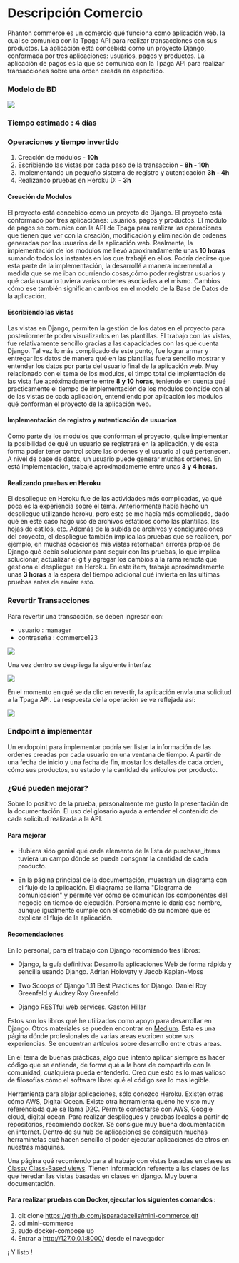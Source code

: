 # Descripción Comercio


Phanton commerce es un comercio qué funciona como aplicación web. la cual se comunica con la Tpaga API para realizar transacciones con sus productos. La aplicación está concebida como un proyecto Django, conformada por tres aplicaciones: usuarios, pagos y productos. La aplicación de pagos es la que se comunica con la Tpaga API para realizar transacciones sobre una orden creada en específico.

### Modelo de BD

![](ERDDiagram.png)

###  Tiempo estimado : 4 días 


###  Operaciones y tiempo invertido 

1) Creación de módulos - **10h** 
2) Escribiendo las vistas por cada paso de la transacción - **8h - 10h**
3) Implementando un pequeño sistema de registro y autenticación **3h - 4h**
4) Realizando pruebas en Heroku D: - **3h**

#### Creación de Modulos

El proyecto está concebido como un proyeto de Django. El proyecto está conformado por tres aplicaciónes: usuarios, pagos y productos. El modulo de pagos se comunica con la API de Tpaga para realizar las operaciones que tienen que ver con la creación, modificación y eliminación de ordenes generadas por los usuarios de la aplicación web. Realmente, la implementación de los modulos me llevó aproximadamente unas **10 horas** sumando todos los instantes en los que trabajé en ellos. Podría decirse que esta parte de la implementación, la desarrollé a manera incremental a medida que se me iban ocurriendo cosas,cómo poder registrar usuarios y qué cada usuario tuviera varias ordenes asociadas a el mismo. Cambios cómo ese también significan cambios en el modelo de la Base de Datos de la aplicación. 

#### Escribiendo las vistas

Las vistas en Django, permiten la gestión de los datos en el proyecto para posteriormente poder visualizarlos en las plantillas. El trabajo con las vistas, fue relativamente sencillo gracias a las capacidades con las qué cuenta Django. Tal vez lo más complicado de este punto, fue lograr armar y entregar los datos de manera qué en las plantillas fuera sencillo mostrar y entender los datos por parte del usuario final de la aplicación web. Muy relacionado con el tema de los modulos, el timpo total de implemtación de las vista fue apróximadamente entre **8 y 10 horas**, teniendo en cuenta qué practicamente el tiempo de implementación de los modulos coincide con el de las vistas de cada aplicación, entendiendo por aplicación los modulos qué conforman el proyecto de la aplicación web. 

#### Implementación de registro y autenticación de usuarios

Como parte de los modulos que conforman el proyecto, quise implementar la posibilidad de qué un usuario se registrará en la aplicación, y de esta forma poder tener control sobre las ordenes y el usuario al qué pertenecen. A nivel de base de datos, un usuario puede generar muchas ordenes. En está implementación, trabajé aproximadamente entre unas **3 y 4 horas**. 

#### Realizando pruebas en Heroku 

El despliegue en Heroku fue de las actividades más complicadas, ya qué poca es la experiencia sobre el tema. Anteriormente había hecho un despliegue utilizando heroku, pero este se me hacía más complicado, dado qué en este caso hago uso de archivos estáticos como las plantillas, las hojas de estilos, etc. Además de la subida de archivos y condiguraciones del proyecto, el despliegue también implíca las pruebas que se realicen, por ejemplo, en muchas ocaciones mis vistas retornaban errores propios de Django qué debía solucionar para seguir con las pruebas, lo que implíca solucionar, actualizar el git y agregar los cambios a la rama remota qué gestiona el despliegue en Heroku. En este item, trabajé aproximadamente unas **3 horas** a la espera del tiempo adicional qué invierta en las ultimas pruebas antes de enviar esto. 

### Revertir Transacciones

Para revertir una transacción, se deben ingresar con:
 - usuario : manager
 - contraseña : commerce123

 ![](images_doc/login.png)


 Una vez dentro se despliega la siguiente interfaz

![](images_doc/reverted.png)

 En el momento en qué se da clic en revertir, la aplicación envía una solicitud a la Tpaga API. La respuesta de la operación se ve reflejada así:

 ![](images_doc/message.png)


### Endpoint a implementar

Un endopoint para implementar podría ser listar la información de las ordenes creadas por cada usuario en una ventana de tiempo. A partir de una fecha de inicio y una fecha de fin, mostar los detalles de cada orden, cómo sus productos, su estado y la cantidad de artículos por producto. 

### ¿Qué pueden mejorar?
Sobre lo positivo de la prueba, personalmente me gusto la presentación de la documentación. El uso del glosario ayuda a entender el contenido de cada solicitud realizada a la API. 

#### Para mejorar
- Hubiera sido genial qué cada elemento de la lista de purchase_items tuviera un campo dónde se pueda consgnar la cantidad de cada producto. 

- En la página principal de la documentación, muestran un diagrama con el flujo de la aplicación. El diagrama se llama "Diagrama de comunicación" y permite ver cómo se comunican los componentes del negocio en tiempo de ejecución. Personalmente le daría ese nombre, aunque igualmente cumple con el cometido de su nombre que es explicar el flujo de la aplicación. 

#### Recomendaciones

En lo personal, para el trabajo con Django recomiendo tres libros:

- Django, la guía definitiva: Desarrolla aplicaciones Web de forma rápida y sencilla usando Django. Adrian Holovaty y Jacob Kaplan-Moss

- Two Scoops of Django 1.11 Best Practices for Django. Daniel Roy Greenfeld y Audrey Roy Greenfeld
- Django RESTful web services. Gaston Hillar

Estos son los libros qué he utilizados como apoyo para desarrollar en Django. Otros materiales se pueden encontrar en [Medium](https://medium.com/). Esta es una página dónde profesionales de varias areas escriben sobre sus experiencias. Se encuentran artículos sobre desarrollo entre otras areas. 

En el tema de buenas prácticas, algo que intento aplicar siempre es hacer código que se entienda, de forma qué a la hora de compartirlo con la comunidad, cualquiera pueda entenderlo. Creo que esto es lo mas valioso de filosofías cómo el software libre: qué el código sea lo mas legible. 

Herramienta para alojar aplicaciones, sólo conozco Heroku. Existen otras cómo AWS, Digital Ocean. Existe otra herramienta quéno he visto muy referenciada qué se llama [D2C](https://d2c.io/). Permite conectarse con AWS, Google cloud, digital ocean. Para realizar despliegues  y pruebas locales a partir de repositorios, recomiendo docker. Se consigue muy buena documentación en internet. Dentro de su hub de aplicaciones se consiguen muchas herraminetas qué hacen sencillo el poder ejecutar aplicaciones de otros en nuestras máquinas. 

Una página qué recomiendo para el trabajo con vistas basadas en clases es [Classy Class-Based views](https://ccbv.co.uk/). Tienen información referente a las clases de las que heredan las vistas basadas en clases en django. Muy buena documentación. 

#### Para realizar pruebas con Docker,ejecutar los siguientes comandos :
1. git clone https://github.com/jsparadacelis/mini-commerce.git
2. cd mini-commerce
3. sudo docker-compose up
4. Entrar a http://127.0.0.1:8000/ desde el navegador

¡ Y listo !
